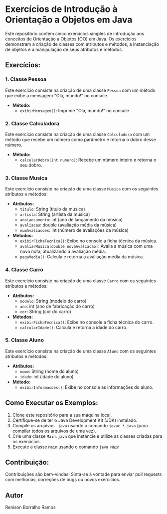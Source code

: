 # Exercícios de Introdução à Orientação a Objetos em Java

Este repositório contém cinco exercícios simples de introdução aos conceitos de Orientação a Objetos (OO) em Java. Os exercícios demonstram a criação de classes com atributos e métodos, a instanciação de objetos e a manipulação de seus atributos e métodos.

## Exercícios:

### 1. Classe Pessoa

Este exercício consiste na criação de uma classe `Pessoa` com um método que exibe a mensagem "Olá, mundo!" no console.

*   **Método:**
    *   `exibirMensagem()`: Imprime "Olá, mundo!" no console.

### 2. Classe Calculadora

Este exercício consiste na criação de uma classe `Calculadora` com um método que recebe um número como parâmetro e retorna o dobro desse número.

*   **Método:**
    *   `calcularDobro(int numero)`: Recebe um número inteiro e retorna o seu dobro.

### 3. Classe Musica

Este exercício consiste na criação de uma classe `Musica` com os seguintes atributos e métodos:

*   **Atributos:**
    *   `titulo`: String (título da música)
    *   `artista`: String (artista da música)
    *   `anoLancamento`: int (ano de lançamento da música)
    *   `avaliacao`: double (avaliação média da música)
    *   `numAvaliacoes`: int (número de avaliações da música)
*   **Métodos:**
    *   `exibirFichaTecnica()`: Exibe no console a ficha técnica da música.
    *   `avaliarMusica(double novaAvaliacao)`: Avalia a música com uma nova nota, atualizando a avaliação média.
    *   `pegaMedia()`: Calcula e retorna a avaliação média da música.

### 4. Classe Carro

Este exercício consiste na criação de uma classe `Carro` com os seguintes atributos e métodos:

*   **Atributos:**
    *   `modelo`: String (modelo do carro)
    *   `ano`: int (ano de fabricação do carro)
    *   `cor`: String (cor do carro)
*   **Métodos:**
    *   `exibirFichaTecnica()`: Exibe no console a ficha técnica do carro.
    *   `calcularIdade()`: Calcula e retorna a idade do carro.

### 5. Classe Aluno

Este exercício consiste na criação de uma classe `Aluno` com os seguintes atributos e métodos:

*   **Atributos:**
    *   `nome`: String (nome do aluno)
    *   `idade`: int (idade do aluno)
*   **Método:**
    *   `exibirInformacoes()`: Exibe no console as informações do aluno.

## Como Executar os Exemplos:

1.  Clone este repositório para a sua máquina local.
2.  Certifique-se de ter o Java Development Kit (JDK) instalado.
3.  Compile os arquivos `.java` usando o comando `javac *.java` (para compilar todos os arquivos de uma vez).
4.  Crie uma classe `Main.java` que instancie e utilize as classes criadas para os exercícios.
5.  Execute a classe `Main` usando o comando `java Main`.

## Contribuição:

Contribuições são bem-vindas! Sinta-se à vontade para enviar pull requests com melhorias, correções de bugs ou novos exercícios.

## Autor
Renison Borralho Ramos
